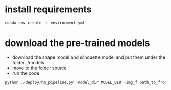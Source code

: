 # install requirements
```python
conda env create -f environment.yml
```

# download the pre-trained models
- download the shape model and silhouette model and put them under the folder ./models
- move to the folder source
- run the code
```python
python ./deploy/hm_pipeline.py -model_dir MODEL_DIR -img_f path_to_front_img -img_s path_to_side_img -height height_in_meter_of_subject gender 0_if_female_else_1
```
